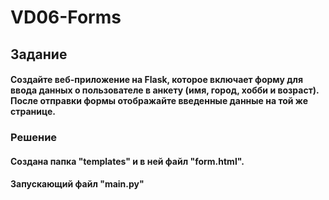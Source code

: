 # VD06-Forms

## Задание
#### Создайте веб-приложение на Flask, которое включает форму для ввода данных о пользователе в анкету (имя, город, хобби и возраст). После отправки формы отображайте введенные данные на той же странице.

### Решение
#### Создана папка "templates" и в ней файл "form.html".
#### Запускающий файл "main.py"
 
